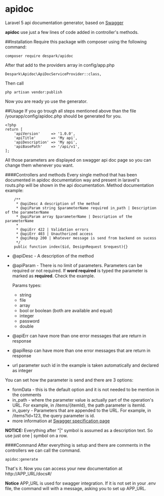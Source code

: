 # apidoc
Laravel 5 api documentation generator, based on [Swagger](http://swagger.io/) 

**apidoc** use just a few lines of code added in controller's methods.  

##Installation
Require this package with composer using the following command:

    composer require despark/apidoc
     
After that add to the providers array in config/app.php
 
    Despark\Apidoc\ApiDocServiceProvider::class,
    
Then call

    php artisan vendor:publish

Now you are ready yo use the generator.

##Usage
If you go trough all steps mentioned above than the file /yourapp/config/apidoc.php should be generated for you. 

    <?php
    return [
        'apiVersion'     => '1.0.0',
        'apiTitle'       => 'My api',
        'apiDescription' => 'My api',
        'apiBasePath'    => '/api/v1',
    ];

All those parameters are displayed on swagger api doc page so you can change them whenever you want. 

####Controllers and methods
Every single method that has been documented in apidoc documentation way and present in laravel's routs.php will be shown in the api documentation.
Method documentation example:

       
        /**
         * @apiDesc A description of the method
         * @apiParam string $parameterName required in_path | Description of the parameterName  
         * @apiParam array $parameterName | Description of the parameterName
         *
         * @apiErr 422 | Validation errors
         * @apiErr 403 | Unauthorized access
         * @apiResp 200 | Whatever message is send from backend on sucess
         */
        public function index($id, DesignRequest $request){}

- @apiDesc - A description of the method
- @apiParam - There is no limit of parameters. Parameters can be required or not required. If **word required** is typed the parameter is marked as **required**. Check the example. 

    Params types:
    - string
    - file
    - array
    - bool or boolean (both are available and equal)
    - integer
    - password
    - double 

- @apiErr can have more than one error messages that are return in response
- @apiResp can have more than one error messages that are return in response
- url parameter such id in the example is taken automatically and declared as integer
  
You can set how the parameter is send and there are 3 options:

- formData - this is the default option and it is not needed to be mention in the comments
- in_path - where the parameter value is actually part of the operation's URL. For example, in /items/{itemId}, the path parameter is itemId.
- in_query - Parameters that are appended to the URL. For example, in /items?id=123, the query parameter is id.
- more information at [Swagger specification page](http://swagger.io/specification/) 

**NOTICE:**
Everything after "|" symbol is assumed as a description text. So use just one | symbol on a row. 

####Command
After everything is setup and there are comments in the controllers we can call the command.

    apidoc:generate

That's it. Now you can access your new documentation at http://APP_URL/docs#/

**Notice** APP_URL is used for swagger integration. If it is not set in your .env file, the command will with a message, asking you to set up APP_URL.      